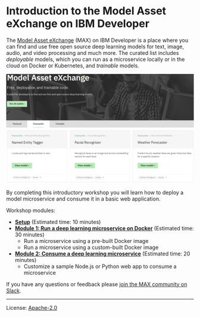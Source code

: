 # Introduction to the Model Asset eXchange on IBM Developer

The [Model Asset eXchange](https://developer.ibm.com/exchanges/models/) (MAX) on IBM Developer is a place where you can find and use free open source deep learning models for text, image, audio, and video processing and much more. The curated list includes _deployable_ models, which you can run as a microservice locally or in the cloud on Docker or Kubernetes, and _trainable_ models.

![Model Asset Exchange landing page](images/exchange-landing-page.png)

By completing this introductory workshop you will learn how to deploy a model microservice and consume it in a basic web application.

Workshop modules:
 - [**Setup**](setup/) (Estimated time: 10 minutes)
 - [**Module 1: Run a deep learning microservice on Docker**](modules/module1) (Estimated time: 30 minutes) 
   - Run a microservice using a pre-built Docker image
   - Run a microservice using a custom-built Docker image
 - [**Module 2: Consume a deep learning microservice**](modules/module2/) (Estimated time: 20 minutes) 
   - Customize a sample Node.js or Python web app to consume a microservice
 
 If you have any questions or feedback please [join the MAX community on Slack](https://join.slack.com/t/model-asset-exchange/shared_invite/enQtNDQ4OTQxODUyMTYwLWU2NTc4YTYxNjBhMWRlYWZkNTM5MjlkMDI4ZDI3YzQwMTYyZjk5YjU5NWU3MmNmN2FiNjg1MWFkYzQyODk3OTM).
 
 ---
 License: [Apache-2.0](LICENSE)
